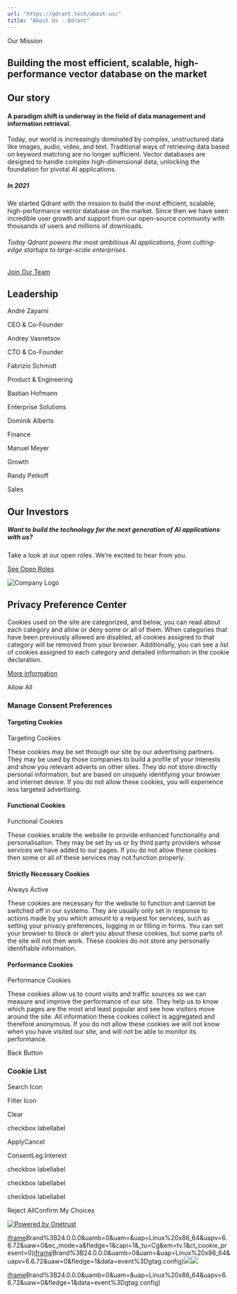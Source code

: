 ```yaml
---
url: "https://qdrant.tech/about-us/"
title: "About Us - Qdrant"
---
```


Our Mission

## Building the most efficient, scalable, high-performance vector database on the market

## Our story

#### A paradigm shift is underway in the field of data management and information retrieval.

Today, our world is increasingly dominated by complex, unstructured data like images, audio, video, and text. Traditional ways of retrieving data based on keyword matching are no longer sufficient. Vector databases are designed to handle complex high-dimensional data, unlocking the foundation for pivotal AI applications.

##### In 2021

We started Qdrant with the mission to build the most efficient, scalable, high-performance vector database on the market. Since then we have seen incredible user growth and support from our open-source community with thousands of users and millions of downloads.

###### Today Qdrant powers the most ambitious AI applications, from cutting-edge startups to large-scale enterprises.

[Join Our Team](https://qdrant.join.com/)

## Leadership

André Zayarni

CEO & Co-Founder

Andrey Vasnetsov

CTO & Co-Founder

Fabrizio Schmidt

Product & Engineering

Bastian Hofmann

Enterprise Solutions

Dominik Alberts

Finance

Manuel Meyer

Growth

Randy Petkoff

Sales

## Our Investors

##### Want to build the technology for the next generation of AI applications with us?

Take a look at our open roles. We’re excited to hear from you.

[See Open Roles](https://qdrant.join.com/)

![Company Logo](https://cdn.cookielaw.org/logos/static/ot_company_logo.png)

## Privacy Preference Center

Cookies used on the site are categorized, and below, you can read about each category and allow or deny some or all of them. When categories that have been previously allowed are disabled, all cookies assigned to that category will be removed from your browser.
Additionally, you can see a list of cookies assigned to each category and detailed information in the cookie declaration.


[More information](https://qdrant.tech/legal/privacy-policy/#cookies-and-web-beacons)

Allow All

### Manage Consent Preferences

#### Targeting Cookies

Targeting Cookies

These cookies may be set through our site by our advertising partners. They may be used by those companies to build a profile of your interests and show you relevant adverts on other sites. They do not store directly personal information, but are based on uniquely identifying your browser and internet device. If you do not allow these cookies, you will experience less targeted advertising.

#### Functional Cookies

Functional Cookies

These cookies enable the website to provide enhanced functionality and personalisation. They may be set by us or by third party providers whose services we have added to our pages. If you do not allow these cookies then some or all of these services may not function properly.

#### Strictly Necessary Cookies

Always Active

These cookies are necessary for the website to function and cannot be switched off in our systems. They are usually only set in response to actions made by you which amount to a request for services, such as setting your privacy preferences, logging in or filling in forms. You can set your browser to block or alert you about these cookies, but some parts of the site will not then work. These cookies do not store any personally identifiable information.

#### Performance Cookies

Performance Cookies

These cookies allow us to count visits and traffic sources so we can measure and improve the performance of our site. They help us to know which pages are the most and least popular and see how visitors move around the site. All information these cookies collect is aggregated and therefore anonymous. If you do not allow these cookies we will not know when you have visited our site, and will not be able to monitor its performance.

Back Button

### Cookie List

Search Icon

Filter Icon

Clear

checkbox labellabel

ApplyCancel

ConsentLeg.Interest

checkbox labellabel

checkbox labellabel

checkbox labellabel

Reject AllConfirm My Choices

[![Powered by Onetrust](https://cdn.cookielaw.org/logos/static/powered_by_logo.svg)](https://www.onetrust.com/products/cookie-consent/)

[iframe](https://td.doubleclick.net/td/rul/10862264272?random=1748574561372&cv=11&fst=1748574561372&fmt=3&bg=ffffff&guid=ON&async=1&gcl_ctr=1&gtm=45be55s2v9117590405z8898302740za200zb898302740&gcd=13l3l3l3l1l1&dma=0&tag_exp=101509157~103116026~103130498~103130500~103200004~103233427~103252644~103252646~103351866~103351868~104481633~104481635~104559073~104559075~103308613&ptag_exp=101509157~103116026~103130498~103130500~103200004~103233427~103252644~103252646~103351869~103351871~104481633~104481635~104559073~104559075~104573694&u_w=1280&u_h=1024&url=https%3A%2F%2Fqdrant.tech%2Fabout-us%2F&_ng=1&label=_FJrCMev-7EDEND_w7so&hn=www.googleadservices.com&frm=0&tiba=About%20Us%20-%20Qdrant&value=0&bttype=purchase&npa=0&pscdl=noapi&auid=474318705.1748574561&uaa=x86&uab=64&uafvl=Google%2520Chrome%3B137.0.7151.55%7CChromium%3B137.0.7151.55%7CNot%252FA)Brand%3B24.0.0.0&uamb=0&uam=&uap=Linux%20x86_64&uapv=6.6.72&uaw=0&ec_mode=a&fledge=1&capi=1&_tu=Cg&em=tv.1&ct_cookie_present=0)[iframe](https://td.doubleclick.net/td/rul/10862264272?random=1748574561444&cv=11&fst=1748574561444&fmt=3&bg=ffffff&guid=ON&async=1&gtm=45be55s2v9117590405z8898302740za200zb898302740&gcd=13l3l3l3l1l1&dma=0&tag_exp=101509157~103116026~103130498~103130500~103200004~103233427~103252644~103252646~103351866~103351868~104481633~104481635~104559073~104559075&ptag_exp=101509157~103116026~103130498~103130500~103200004~103233427~103252644~103252646~103351869~103351871~104481633~104481635~104559073~104559075~104573694&u_w=1280&u_h=1024&url=https%3A%2F%2Fqdrant.tech%2Fabout-us%2F&_ng=1&hn=www.googleadservices.com&frm=0&tiba=About%20Us%20-%20Qdrant&npa=0&pscdl=noapi&auid=474318705.1748574561&uaa=x86&uab=64&uafvl=Google%2520Chrome%3B137.0.7151.55%7CChromium%3B137.0.7151.55%7CNot%252FA)Brand%3B24.0.0.0&uamb=0&uam=&uap=Linux%20x86_64&uapv=6.6.72&uaw=0&fledge=1&data=event%3Dgtag.config)![](https://t.co/1/i/adsct?bci=4&dv=America%2FAdak%26en-US%2Cen%26Google%20Inc.%26Linux%20x86_64%26255%261280%261024%264%2624%261280%261024%260%26na&eci=3&event=%7B%7D&event_id=35637290-c1b9-48e3-99b6-43a621ee6219&integration=advertiser&p_id=Twitter&p_user_id=0&pl_id=0f95bcc5-f9b2-4fd0-ade1-fd16ca87636f&tw_document_href=https%3A%2F%2Fqdrant.tech%2Fabout-us%2F&tw_iframe_status=0&txn_id=o81g6&type=javascript&version=2.3.33)![](https://analytics.twitter.com/1/i/adsct?bci=4&dv=America%2FAdak%26en-US%2Cen%26Google%20Inc.%26Linux%20x86_64%26255%261280%261024%264%2624%261280%261024%260%26na&eci=3&event=%7B%7D&event_id=35637290-c1b9-48e3-99b6-43a621ee6219&integration=advertiser&p_id=Twitter&p_user_id=0&pl_id=0f95bcc5-f9b2-4fd0-ade1-fd16ca87636f&tw_document_href=https%3A%2F%2Fqdrant.tech%2Fabout-us%2F&tw_iframe_status=0&txn_id=o81g6&type=javascript&version=2.3.33)

[iframe](https://td.doubleclick.net/td/rul/10862264272?random=1748574562660&cv=11&fst=1748574562660&fmt=3&bg=ffffff&guid=ON&async=1&gtm=45be55s2v9117590405za200zb898302740&gcd=13l3l3l3l1l1&dma=0&tag_exp=101509157~103116026~103130498~103130500~103200004~103233427~103252644~103252646~103351866~103351868~104481633~104481635~104559073~104559075&ptag_exp=101509157~103116026~103130498~103130500~103200004~103233427~103252644~103252646~103351869~103351871~104481633~104481635~104559073~104559075~104573694&u_w=1280&u_h=1024&url=https%3A%2F%2Fqdrant.tech%2Fabout-us%2F&_ng=1&hn=www.googleadservices.com&frm=0&tiba=About%20Us%20-%20Qdrant&did=dZTQ1Zm&gdid=dZTQ1Zm&npa=0&pscdl=noapi&auid=474318705.1748574561&uaa=x86&uab=64&uafvl=Google%2520Chrome%3B137.0.7151.55%7CChromium%3B137.0.7151.55%7CNot%252FA)Brand%3B24.0.0.0&uamb=0&uam=&uap=Linux%20x86_64&uapv=6.6.72&uaw=0&fledge=1&data=event%3Dgtag.config)